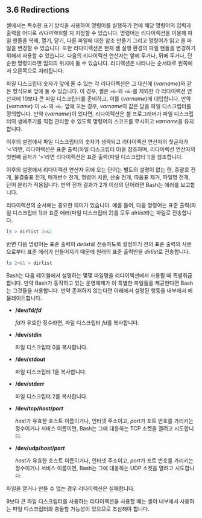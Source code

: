 ## 3.6 Redirections
셸에서는 특수한 표기 방식을 사용하여 명령어를 실행하기 전에 해당 명령어의 입력과 출력을 어디로 *리다이렉트*할 지 지정할 수 있습니다. 명령어는 리다이렉션을 이용해 파일 핸들을 복제, 열기, 닫기, 다른 파일에 대한 참조 만들기 그리고 명령어가 읽고 쓸 파일을 변경할 수 있습니다. 또한 리다이렉션은 현재 셸 실행 환경의 파일 핸들을 변경하기 위해서 사용할 수 있습니다. 다음의 리다이렉션 연산자는 앞에 두거나, 뒤에 두거나, 단순한 명령이라면 임의의 위치에 둘 수 있습니다. 리디렉션은 나타나는 순서대로 왼쪽에서 오른쪽으로 처리됩니다. 

파일 디스크립터 숫자가 앞에 올 수 있는 각 리다이렉션은 그 대신에 {*varname*}와 같은 형식으로 앞에 둘 수 있습니다. 이 경우, 셸은 `>&-`와 `<&-`를 제외한 각 리다이렉션 연산자에 10보다 큰 파일 디스크립터를 준비하고, 이를 {*varname*}에 대입합니다. 만약 {*varname*} 이 `>&-`와 `<&-` 앞에 오는 경우, *varname*의 값은 닫을 파일 디스크립터를 정의합니다. 만약 {*varname*}이 있다면, 리다이렉션은 셸 프로그래머가 파일 디스크립터의 생애주기를 직접 관리할 수 있도록 명령어의 스코프를 무시하고 *varname*을 유지합니다.

이후의 설명에서 파일 디스크립터의 숫자가 생략되고 리다이렉션 연산자의 첫글자가 '<'라면, 리다이렉션은 표준 출력(파일 디스크립터 0)을 참조하며, 리다이렉션 연산자의 첫번째 글자가 '>'라면 리다이렉션은 표준 출력(파일 디스크립터 1)을 참조합니다.

이후의 설명에서 리다이렉션 연산자 뒤에 오는 단어는 별도의 설명이 없는 한, 중괄호 전개, 물결줄표 전개, 매개변수 전개, 명령어 치환, 산술 전개, 따옴표 제거, 파일명 전개, 단어 분리가 적용됩니다. 만약 전개 결과가 2개 이상의 단어라면 Bash는 에러를 보고합니다.

리다이렉션의 순서에는 중요한 의미가 있습니다. 예를 들어, 다음 명령어는 표준 출력(파일 디스크립터 1)과 표준 에러(파일 디스크립터 2)를 모두 *dirlist*라는 파일로 전송합니다.

```sh
ls > dirlist 2>&1
```

반면 다음 명령어는 표준 출력이 *dirlist*로 전송하도록 설정하기 전의 표준 출력의 사본으로부터 표준 에러가 만들어지기 때문에 원래의 표준 출력만을 *dirlist*로 전송합니다.

```sh
ls 2>&1 > dirlist
```

Bash는 다음 테이블에서 설명하는 몇몇 파일명을 리다이렉션에서 사용될 때 특별취급합니다. 만약 Bash가 동작하고 있는 운영체제가 이 특별한 파일들을 제공한다면 Bash는 그것들을 사용합니다. 만약 존재하지 않는다면 아래에서 설명된 행동을 내부에서 에뮬레이트합니다.

- **/dev/fd/*fd***

  *fd*가 유효한 정수라면, 파일 디스크립터 *fd*를 복사합니다.
- **/dev/stdin**

  파일 디스크립터 0을 복사합니다.
- **/dev/stdout**

  파일 디스크립터 1을 복사합니다.
- **/dev/stderr**

  파일 디스크립터 2를 복사합니다.
- **/dev/tcp/*host*/*port***

  *host*가 유효한 호스트 이름이거나, 인터넷 주소이고, *port*가 포트 번호를 가리키는 정수이거나 서비스 이름이면, Bash는 그에 대응하는 TCP 소켓을 열려고 시도합니다.
- **/dev/udp/*host*/*port***

  *host*가 유효한 호스트 이름이거나, 인터넷 주소이고, *port*가 포트 번호를 가리키는 정수이거나 서비스 이름이면, Bash는 그에 대응하는 UDP 소켓을 열려고 시도합니다.

파일을 열거나 만들 수 없는 경우 리다이렉션은 실패합니다.

9보다 큰 파일 디스크립터를 사용하는 리다이렉션을 사용할 때는 셸이 내부에서 사용하는 파일 디스크립터와 충돌할 가능성이 있으므로 조심해야 합니다.
